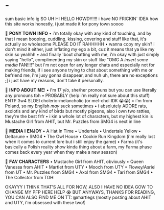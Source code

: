 # -
sum basic info ig 
SO UH HI HELLO HOWDY!!!!
i have NO FRICKIN' IDEA how this site works honestly, i just made it for pony town soooo

🪷 𝐏𝐎𝐍𝐘 𝐓𝐎𝐖𝐍 𝐈𝐍𝐅𝐎
• i'm totally okay with any kind of touching, and by that i mean booping, cuddling, kissing, covering and stuff like that, it's actually so wholesome PLEASE DO IT RAHHHHH
• wanna copy my skin? i don't mind it either, just inflating my ego a bit, cuz it means that ya like my skin so yeahhh
• and finally 'bout chatting with me, i'm okay with just simply saying "hello", complimenting my skin or stuff like "OMG A *insert some media* FAN!!!!" but i'm not open for any longer chats and especially not for making friends, if i see anyone trying to chat about something with me or befriend me, i'm jusy gonna disappear, and nuh uh, there are no exceptions ;] i just have my reasons, don't take it personally.

🪷 𝐈𝐍𝐅𝐎 𝐀𝐁𝐎𝐔𝐓 𝐌𝐄!
• i'm 17 y/o, she/her pronouns but you can use literally any pronouns tbh
• PROBABLY (help i'm really not sure about this stuff) ENTP 3w4 SLOEI choleric-melancholic (or mel-chol IDK 😭😭)
• i'm from Poland, so my English *may* suck sometimes
• i absolutely ADORE rats, axolotls and any kind of birds but mostly pigeons, also i own two ratties, they're the best frfr
• i kin a whole lot of characters, but my highest kin is Mustache Girl from AHIT, but Mr. Puzzles from SMG4 is next in line

🪷 𝐌𝐄𝐃𝐈𝐀 𝐈 𝐄𝐍𝐉𝐎𝐘
• A Hat In Time
• Undertale 
• Undertale Yellow 
• Deltarune 
• SMG4 
• The Owl House 
• Cookie Run Kingdom (i'm really lost when it comes to current lore but i still enjoy the game)
• Farma (it's basically a Polish reality show kinda thing about a farm, my Farma phase comes back every year when they make a new season) 

🪷 𝐅𝐀𝐕 𝐂𝐇𝐀𝐑𝐀𝐂𝐓𝐄𝐑𝐒
• Mustache Girl from AHIT, obviously
• Queen Vanessa from AHIT
• Martlet from UTY 
• Mooch from UTY
• Flowey/Asriel from UT
• Mr. Puzzles from SMG4
• Axol from SMG4
• Tari from SMG4
• The Collector from TOH

OKAYYY I THINK THAT'S ALL FOR NOW, ALSO I HAVE NO IDEA GOW TO CHANGE MY PFP HERE HELP 😭
BUT ANYWAYS, THANKS FOR READING, YOU CAN ALSO FIND ME ON TT: @martlegs 
(mostly posting about AHIT and UTY, i'm obsessed with these two!) 
